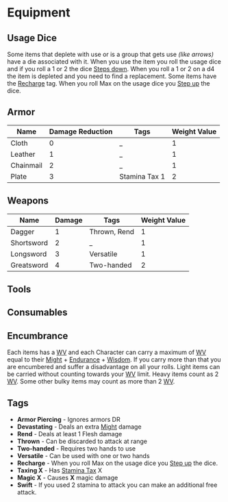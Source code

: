 # Equipment

## Usage Dice

Some items that deplete with use or is a group that gets use _(like arrows)_ have a die associated with it. When you use the item you roll the usage dice and if you roll a 1 or 2 the dice [Steps down](#dice-steps). When you roll a 1 or 2 on a d4 the item is depleted and you need to find a replacement.
Some items have the [Recharge](#tags) tag. When you roll Max on the usage dice you [Step up](#dice-steps) the dice.

## Armor

| Name      | Damage Reduction | Tags          | Weight Value |
| --------- | ---------------- | ------------- | ------------ |
| Cloth     | 0                | \_            | 1            |
| Leather   | 1                | \_            | 1            |
| Chainmail | 2                | \_            | 1            |
| Plate     | 3                | Stamina Tax 1 | 2            |

## Weapons

| Name       | Damage | Tags         | Weight Value |
| ---------- | ------ | ------------ | ------------ |
| Dagger     | 1      | Thrown, Rend | 1            |
| Shortsword | 2      | \_           | 1            |
| Longsword  | 3      | Versatile    | 1            |
| Greatsword | 4      | Two-handed   | 2            |

## Tools

## Consumables

## Encumbrance

Each items has a [WV](#weight-value) and each Character can carry a maximum of [WV](#weight-value) equal to their [Might](#might) + [Endurance](#endurance) + [Wisdom](#wisdom). If you carry more than that you are encumbered and suffer a disadvantage on all your rolls.
Light items can be carried without counting towards your [WV](#weight-value) limit.
Heavy items count as 2 [WV](#weight-value).
Some other bulky items may count as more than 2 [WV](#weight-value).

## Tags

- **Armor Piercing** - Ignores armors DR
- **Devastating** - Deals an extra [Might](#might) damage
- **Rend** - Deals at least 1 Flesh damage
- **Thrown** - Can be discarded to attack at range
- **Two-handed** - Requires two hands to use
- **Versatile** - Can be used with one or two hands
- **Recharge** - When you roll Max on the usage dice you [Step up](#dice-steps) the dice.
- **Taxing X** - Has [Stamina Tax](#stamina-tax) X
- **Magic X** - Causes **X** magic damage
- **Swift** - If you used 2 stamina to attack you can make an additional free attack.
 